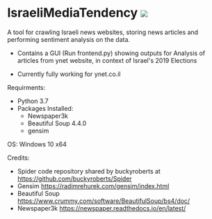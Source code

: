 # IsraeliMediaTendency <img src="https://img.icons8.com/ios-glyphs/30/000000/star-of-david.png">

A tool for crawling Israeli news websites, storing news articles and performing sentiment analysis on the data.

- Contains a GUI (Run frontend.py) showing outputs for Analysis of articles from ynet website, in context of Israel's 2019 Elections

* Currently fully working for ynet.co.il

Requirments:
- Python 3.7
- Packages Installed:
  * Newspaper3k
  * Beautiful Soup 4.4.0
  * gensim

OS: Windows 10 x64

Credits:
* Spider code repository shared by buckyroberts at https://github.com/buckyroberts/Spider 
* Gensim https://radimrehurek.com/gensim/index.html
* Beautiful Soup https://www.crummy.com/software/BeautifulSoup/bs4/doc/
* Newspaper3k https://newspaper.readthedocs.io/en/latest/
